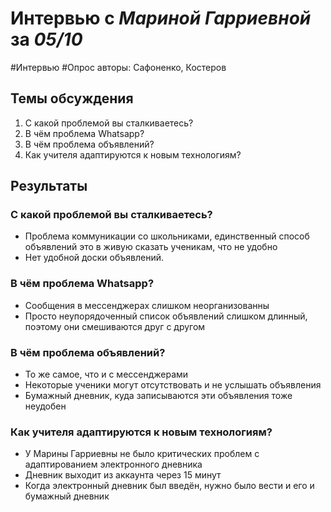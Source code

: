 # Интервью с _Мариной Гарриевной_ за _05/10_

#Интервью #Опрос
авторы: Сафоненко, Костеров

## Темы обсуждения

1. С какой проблемой вы сталкиваетесь?
2. В чём проблема Whatsapp?
3. В чём проблема объявлений?
4. Как учителя адаптируются к новым технологиям?

## Результаты

### С какой проблемой вы сталкиваетесь?

- Проблема коммуникации со школьниками, единственный способ объявлений это в живую сказать ученикам, что не удобно
- Нет удобной доски объявлений.

### В чём проблема Whatsapp?

- Сообщения в мессенджерах слишком неорганизованны
- Просто неупорядоченный список объявлений слишком длинный, поэтому они смешиваются друг с другом

### В чём проблема объявлений?

- То же самое, что и с мессенджерами
- Некоторые ученики могут отсутствовать и не услышать объявления
- Бумажный дневник, куда записываются эти объявления тоже неудобен

### Как учителя адаптируются к новым технологиям?

- У Марины Гарриевны не было критических проблем с адаптированием электронного дневника
- Дневник выходит из аккаунта через 15 минут
- Когда электронный дневник был введён, нужно было вести и его и бумажный дневник
